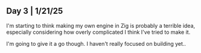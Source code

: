 ## Day 3 | 1/21/25

I'm starting to think making my own engine in Zig is probably a terrible idea, especially considering how overly complicated I think I've tried to make it.

I'm going to give it a go though. I haven't really focused on building yet..